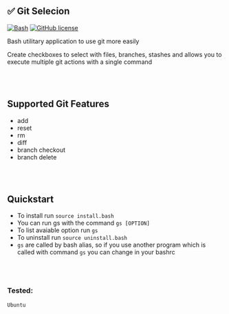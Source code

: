 ## ✅ Git Selecion

[![Bash](https://img.shields.io/badge/language-Bash-green.svg)](https://github.com/pedro-hs/checkbox.sh/blob/master/checkbox.sh) [![GitHub license](https://img.shields.io/badge/license-MIT-blue.svg)](https://raw.githubusercontent.com/pedro-hs/terminal-checkbox.sh/master/LICENSE.md)

Bash utilitary application to use git more easily

Create checkboxes to select with files, branches, stashes and allows you to execute multiple git actions with a single command

<br></br>

## Supported Git Features

- add
- reset
- rm
- diff
- branch checkout
- branch delete

<br></br>

## Quickstart

- To install run `source install.bash`
- You can run gs with the command `gs [OPTION]`
- To list avaiable option run `gs`
- To uninstall run `source uninstall.bash`
- `gs` are called by bash alias, so if you use another program which is called with command `gs` you can change in your bashrc

<br></br>

### Tested:

```
Ubuntu
```
